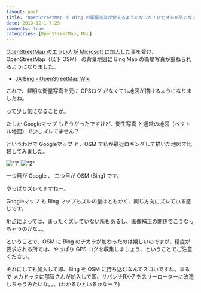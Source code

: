 ```yaml
---
layout: post
title: "OpenStreetMap で Bing の衛星写真が使えるようになった！けどズレが気になる…"
date: 2010-12-1 7:29
comments: true
categories: [OpenStreetMap, Map]
---
```

[OpenStreetMap のエラい人が Microsoft に加入した](http://journal.mycom.co.jp/news/2010/11/26/078/)事を受け、OpenStreetMap（以下 OSM） の背景地図に Bing Map の衛星写真が重ねられるようになりました。
<!--more-->

* [JA:Bing - OpenStreetMap Wiki](http://wiki.openstreetmap.org/wiki/JA:Bing)

これで、鮮明な衛星写真を元に GPSログ がなくても地図が描けるようになりましたね。

って少し気になることが。

 

たしか Googleマップ もそうだったですけど、衛生写真 と通常の地図（ベクトル地図）で少しズレてません？

というわけで Googleマップ と、OSM で私が最近ロギングして描いた地図で比較してみました。

!["1"](https://dl.dropbox.com/u/264530/qiita/osm_bing_1.png)
!["2"](https://dl.dropbox.com/u/264530/qiita/osm_bing_2.png)

一つ目が Google 、 二つ目が OSM (Bing) です。
 

やっぱりズレてますねー。

Googleマップ も Bing マップもズレの量はともかく、同じ方向にズレている感じです。

地点によっては、まったくズレていない所もあるし、画像補正の関係でこうなっちゃうのかな…。

 

ということで、OSM に Bing のチカラが加わったのは嬉しいのですが、精度が要求される所では、やっぱり GPS ログを収集しましょう、ということでご注意ください。

 

それにしても加入して即、Bing を OSM に持ち込むなんてスゴいですね。まるで メカドックに那智さんが加入して即、サバンナRX-7 をスリーローターに改造しちゃうみたいな。。。(わかるひといるかなー？)